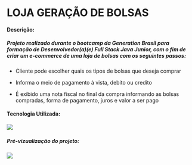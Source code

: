 <h1>LOJA GERAÇÃO DE BOLSAS</h1>

<h4>Descrição:</h4> 

##### Projeto realizado durante o bootcamp da Generation Brasil para formação de Desenvolvedor(a)(e) Full Stack Java Junior, com o fim de criar um e-commerce de uma loja de bolsas com os seguintes passos: 

- Cliente pode escolher quais os tipos de bolsas que deseja comprar  
- Informa o meio de pagamento à vista, debito ou credito 

- É exibido uma nota fiscal no final da compra informando as bolsas compradas, forma de pagamento, juros e valor a ser pago



#### Tecnologia Utilizada:



<img src="https://img.shields.io/badge/java-%23ED8B00.svg?&style=for-the-badge&logo=java&logoColor=white" align="left"/><br>



##### Pré-vizualização do projeto:

![](./preview-project/preview-loja-geracao.gif)

